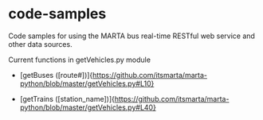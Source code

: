 code-samples
============

Code samples for using the MARTA bus real-time RESTful web service and other data sources.

Current functions in getVehicles.py module

* [getBuses ([route#])]{https://github.com/itsmarta/marta-python/blob/master/getVehicles.py#L10}

* [getTrains ([station_name])]{https://github.com/itsmarta/marta-python/blob/master/getVehicles.py#L40}
